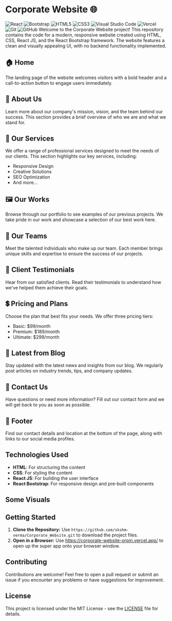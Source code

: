 # Corporate Website 🌐
![React](https://img.shields.io/badge/react-%2320232a.svg?style=for-the-badge&logo=react&logoColor=%2361DAFB) ![Bootstrap](https://img.shields.io/badge/bootstrap-%238511FA.svg?style=for-the-badge&logo=bootstrap&logoColor=white) ![HTML5](https://img.shields.io/badge/html5-%23E34F26.svg?style=for-the-badge&logo=html5&logoColor=white) ![CSS3](https://img.shields.io/badge/css3-%231572B6.svg?style=for-the-badge&logo=css3&logoColor=white) ![Visual Studio Code](https://img.shields.io/badge/Visual%20Studio%20Code-0078d7.svg?style=for-the-badge&logo=visual-studio-code&logoColor=white) ![Vercel](https://img.shields.io/badge/vercel-%23000000.svg?style=for-the-badge&logo=vercel&logoColor=white) 	![Git](https://img.shields.io/badge/git-%23F05033.svg?style=for-the-badge&logo=git&logoColor=white) ![GitHub](https://img.shields.io/badge/github-%23121011.svg?style=for-the-badge&logo=github&logoColor=white)
Welcome to the Corporate Website project! This repository contains the code for a modern, responsive website created using HTML, CSS, React JS, and the React Bootstrap framework. The website features a clean and visually appealing UI, with no backend functionality implemented.

## 🏠 Home
The landing page of the website welcomes visitors with a bold header and a call-to-action button to engage users immediately.

## 📖 About Us
Learn more about our company's mission, vision, and the team behind our success. This section provides a brief overview of who we are and what we stand for.

## 💼 Our Services
We offer a range of professional services designed to meet the needs of our clients. This section highlights our key services, including:
- Responsive Design
- Creative Solutions
- SEO Optimization
- And more...

## 🖼️ Our Works
Browse through our portfolio to see examples of our previous projects. We take pride in our work and showcase a selection of our best work here.

## 👥 Our Teams
Meet the talented individuals who make up our team. Each member brings unique skills and expertise to ensure the success of our projects.

## 🌟 Client Testimonials
Hear from our satisfied clients. Read their testimonials to understand how we've helped them achieve their goals.

## 💲 Pricing and Plans
Choose the plan that best fits your needs. We offer three pricing tiers:
- Basic: $99/month
- Premium: $189/month
- Ultimate: $299/month

## 📰 Latest from Blog
Stay updated with the latest news and insights from our blog. We regularly post articles on industry trends, tips, and company updates.

## 📧 Contact Us
Have questions or need more information? Fill out our contact form and we will get back to you as soon as possible.

## 📍 Footer
Find our contact details and location at the bottom of the page, along with links to our social media profiles.

## Technologies Used
- **HTML**: For structuring the content
- **CSS**: For styling the content
- **React JS**: For building the user interface
- **React Bootstrap**: For responsive design and pre-built components

## Some Visuals


## Getting Started

1. **Clone the Repository:** Use `https://github.com/skshm-verma/Corporate_Website.git` to download the project files.
2. **Open in a Browser:**  Use https://corporate-website-orpin.vercel.app/ to open up the super app onto your browser window.

## Contributing

Contributions are welcome! Feel free to open a pull request or submit an issue if you encounter any problems or have suggestions for improvement.

## License

This project is licensed under the MIT License - see the [LICENSE](LICENSE) file for details.
